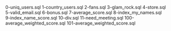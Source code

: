  0-uniq_users.sql 1-country_users.sql 2-fans.sql 3-glam_rock.sql 4-store.sql 5-valid_email.sql 6-bonus.sql 7-average_score.sql 8-index_my_names.sql 9-index_name_score.sql 10-div.sql 11-need_meeting.sql 100-average_weighted_score.sql 101-average_weighted_score.sql